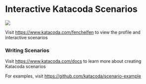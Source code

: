 # Interactive Katacoda Scenarios

[![](http://shields.katacoda.com/katacoda/fenchelfen/count.svg)](https://www.katacoda.com/fenchelfen "Get your profile on Katacoda.com")

Visit https://www.katacoda.com/fenchelfen to view the profile and interactive scenarios

### Writing Scenarios
Visit https://www.katacoda.com/docs to learn more about creating Katacoda scenarios

For examples, visit https://github.com/katacoda/scenario-example
